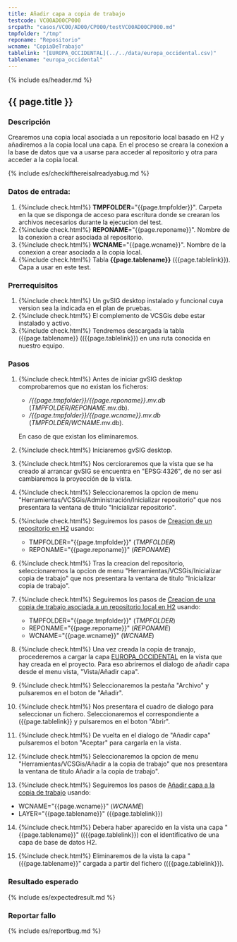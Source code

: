 ```yaml
---
title: Añadir capa a copia de trabajo
testcode: VC00AD00CP000
srcpath: "casos/VC00/AD00/CP000/testVC00AD00CP000.md"
tmpfolder: "/tmp"
reponame: "Repositorio"
wcname: "CopiaDeTrabajo"
tablelink: "[EUROPA_OCCIDENTAL](../../data/europa_occidental.csv)"
tablename: "europa_occidental"
---
```


{% include es/header.md %}

## {{ page.title }}

### Descripción

Crearemos una copia local asociada a un repositorio local basado en H2 y añadiremos a la copia local 
una capa. En el proceso se creara la conexion a la base de datos que va a usarse para acceder al repositorio y
otra para acceder a la copia local.

{% include es/checkifthereisalreadyabug.md %}

### Datos de entrada:

1. {%include check.html%}  **TMPFOLDER**="{{page.tmpfolder}}". Carpeta en la que se disponga de acceso para escritura donde
   se crearan los archivos necesarios durante la ejecucion del test.
2. {%include check.html%}  **REPONAME**="{{page.reponame}}". Nombre de la conexion a crear asociada al repositorio.
3. {%include check.html%}  **WCNAME**="{{page.wcname}}". Nombre de la conexion a crear asociada a la copia local. 
4. {%include check.html%}  Tabla **{{page.tablename}}** ({{page.tablelink}}). Capa a usar en este test. 

### Prerrequisitos

1. {%include check.html%} Un gvSIG desktop instalado y funcional cuya version sea la indicada en el plan de pruebas.
2. {%include check.html%} El complemento de VCSGis debe estar instalado y activo.
3. {%include check.html%} Tendremos descargada la tabla ({{page.tablename}} (({{page.tablelink}}) en 
   una ruta conocida en nuestro equipo.

### Pasos

1. {%include check.html%} Antes de iniciar gvSIG desktop comprobaremos que no existan los ficheros:
   * */{{page.tmpfolder}}/{{page.reponame}}.mv.db* (*TMPFOLDER*/*REPONAME*.mv.db).
   * */{{page.tmpfolder}}/{{page.wcname}}.mv.db* (*TMPFOLDER*/*WCNAME*.mv.db).
   
   En caso de que existan los eliminaremos.
   
2. {%include check.html%} Iniciaremos gvSIG desktop.

3. {%include check.html%} Nos cercioraremos que la vista que se ha creado al arrancar gvSIG se encuentra 
   en "EPSG:4326", de no ser asi cambiaremos la proyección de la vista.

4. {%include check.html%} Seleccionaremos la opcion de menu "Herramientas/VCSGis/Administración/Inicializar repositorio" 
   que nos presentara la ventana de titulo "Inicializar repositorio".

5. {%include check.html%} Seguiremos los pasos de [Creacion de un repositorio en H2](../../PROC/001/procVC00PROC001.html?TMPFOLDER={{page.tmpfolder}}&REPONAME={{page.reponame}}) usando:
   * TMPFOLDER="{{page.tmpfolder}}" (*TMPFOLDER*)
   * REPONAME="{{page.reponame}}" (*REPONAME*)

6. {%include check.html%} Tras la creacion del repositorio, seleccionaremos la opcion de menu 
   "Herramientas/VCSGis/Inicializar copia de trabajo" que nos presentara la ventana de 
   titulo "Inicializar copia de trabajo".

7. {%include check.html%} Seguiremos los pasos de 
   [Creacion de una copia de trabajo asociada a un repositorio local en H2](../../PROC/002/procVC00PROC002.md) 
   usando:
   * TMPFOLDER="{{page.tmpfolder}}" (*TMPFOLDER*)
   * REPONAME="{{page.reponame}}" (*REPONAME*)
   * WCNAME="{{page.wcname}}" (*WCNAME*)
   
8. {%include check.html%} Una vez creada la copia de tranajo, procederemos a cargar la 
   capa [EUROPA_OCCIDENTAL](../../data/europa_occidental.csv) en la vista que hay creada 
   en el proyecto. Para eso abriremos el dialogo de añadir capa desde el menu vista, "Vista/Añadir capa".

9. {%include check.html%} Seleccionaremos la pestaña "Archivo" y pulsaremos en el boton de "Añadir".

10. {%include check.html%} Nos presentara el cuadro de dialogo para seleccionar un fichero. 
    Seleccionaremos el correspondiente a ({{page.tablelink}} 
    y pulsaremos en el boton "Abrir".

11. {%include check.html%} De vuelta en el dialogo de "Añadir capa" pulsaremos el boton "Aceptar" 
    para cargarla en la vista.

12. {%include check.html%} Seleccionaremos la opcion de menu "Herramientas/VCSGis/Añadir a la copia de trabajo" 
    que nos presentara la ventana de titulo Añadir a la copia de trabajo".

13. {%include check.html%} Seguiremos los pasos de [Añadir capa a la copia de trabajo](../../PROC/003/VC00PROC003.md) usando: 
   * WCNAME="{{page.wcname}}" (*WCNAME*)
   * LAYER="{{page.tablename}}" ({{page.tablelink}})

14. {%include check.html%} Debera haber aparecido en la vista una capa 
    "{{page.tablename}}" (({{page.tablelink}})
    con el identificativo de una capa de base de datos H2.

15. {%include check.html%} Eliminaremos de la vista la capa "({{page.tablename}}" cargada 
    a partir del fichero (({{page.tablelink}}).

### Resultado esperado

{% include es/expectedresult.md %}

### Reportar fallo

{% include es/reportbug.md %}

